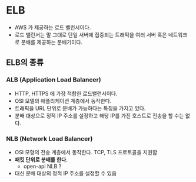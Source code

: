 # ELB

- AWS 가 제공하는 로드 밸런서이다. 
- 로드 밸런서는 말 그대로 단일 서버에 집중되는 트래픽을 여러 서버 혹은 네트워크로 분배를 제공하는 분배기이다. 

## ELB의 종류

### ALB (Application Load Balancer)

- HTTP, HTTPS 에 가장 적합한 로드밸런서이다. 
- OSI 모델의 애플리케이션 계층에서 동작한다.
- 트래픽을 URL 단위로 분배가 가능하다는 특징을 가지고 있다. 
- 분배 대상으로 정적 IP 주소를 설정하고 해당 IP를 가진 호스트로 전송을 할 수는 없다. 

### NLB (Network Load Balancer)

- OSI 모형의 전송 계층에서 동작한다. TCP, TLS 프로토콜을 지원함
- **패킷 단위로 분배를 한다.**
  - open-api NLB ?
- 대신 분배 대상의 정적 IP 주소를 설정할 수 있음